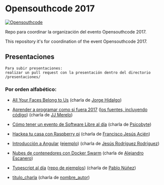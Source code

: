 # Opensouthcode 2017

[![Opensouthcode](/logos/solo_logo.png)](https://www.opensouthcode.org/conferences/opensouthcode2017)

Repo para coordinar la organización del evento Opensouthcode 2017.

This repository it's for coordination of the event Opensouthcode 2017.

## Presentaciones

    Para subir presentaciones: 
    realizar un pull request con la presentación dentro del directorio /presentaciones/

### Por orden alfabético:
 - [All Your Faces Belong to Us](https://github.com/opensouthcode/2017/raw/master/presentaciones/All_Your_Faces_Belong_to_Us_Opensouthcode_2017-05-06.pdf) (charla de [Jorge Hidalgo](https://www.opensouthcode.org/conferences/opensouthcode2017/program/proposals/71))
 - [Aprender a programar como si fuera 2017](http://jj.github.io/aprende-a-programar) ([los fuentes, incluyendo código](http://github.com/JJ/aprende-a-programar)) (charla de [JJ Merelo](https://www.opensouthcode.org/conferences/opensouthcode2017/program/proposals/44))
 - [Cómo tener un evento de Software Libre al día](https://github.com/opensouthcode/2017/raw/master/presentaciones/como_tener_un_evento_de_software_libre_al_dia.pdf) (charla de [Psicobyte](https://www.opensouthcode.org/conferences/opensouthcode2017/program/proposals/60))
 - [Hackea tu casa con Raspberry pi](https://github.com/opensouthcode/2017/raw/master/presentaciones/HackeaTuCasaConRaspberryPi.pdf) (charla de [Francisco Jesús Acién](https://www.opensouthcode.org/conferences/opensouthcode2017/program/proposals/58))
 - [Introducción a Angular](http://slides.com/jesusrodriguez-3/opensouthcode-angular#/) ([ejemplo](https://github.com/Foxandxss/osc2017-lenguajes)) (charla de [Jesús Rodríguez Rodríguez](https://www.opensouthcode.org/conferences/opensouthcode2017/program/proposals/92))
 - [Nubes de contenedores con Docker Swarm](https://github.com/opensouthcode/2017/raw/master/presentaciones/Presentaci%C3%B3n%20Nubes%20de%20Contenedores%20con%20Docker%20SWARM.pdf) (charla de [Alejandro Escanero](https://www.opensouthcode.org/conferences/opensouthcode2017/program/proposals/38))
 - [Typescript al día](https://trello.com/b/esOi1EL8/typescript-dotnetmalaga-2016) ([repo de ejemplos](https://github.com/pablonete/typescript-dotnetmalaga-2016)) (charla de [Pablo Núñez](https://www.opensouthcode.org/conferences/opensouthcode2017/program/proposals/104))
 
 
 - [titulo_charla](url_al_pdf) (charla de [nombre_autor](url_charla_en_opensouthcode_org))

